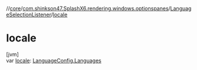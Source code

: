 //[core](../../../index.md)/[com.shinkson47.SplashX6.rendering.windows.optionspanes](../index.md)/[LanguageSelectionListener](index.md)/[locale](locale.md)

# locale

[jvm]\
var [locale](locale.md): [LanguageConfig.Languages](../../com.shinkson47.SplashX6.utility.configuration/-language-config/-languages/index.md)
